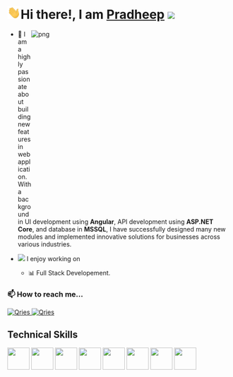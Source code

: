 <h1> <img src="https://raw.githubusercontent.com/ABSphreak/ABSphreak/master/gifs/Hi.gif" width="30px">Hi there!, I am <a href="https://github.com/Riopradheep007">Pradheep</a> <img src="https://emojis.slackmojis.com/emojis/images/1531849430/4246/blob-sunglasses.gif?1531849430" width="30px"></h1>
</h1>



 <img align="right" alt="png" src="https://user-images.githubusercontent.com/46066018/121811092-d963ab00-cc80-11eb-850f-fe900240a1c0.png" width="450" height="410" />


- 🔭  I am a highly passionate about building new features in web application. With a background in UI development using **Angular**, API development using **ASP.NET Core**, and  database in  **MSSQL**, I have successfully designed many new modules and implemented innovative solutions  for businesses across various industries.


- <img src="https://media.giphy.com/media/WUlplcMpOCEmTGBtBW/giphy.gif" width="30">  I enjoy working on
  - 📊 Full Stack Developement.



### 📫 How to reach me...
<p align="start">
<a href="mailto:pradheep1341@gmail.com">
         <img alt="Qries" src="https://user-images.githubusercontent.com/46066018/121809805-ec27b100-cc7b-11eb-9422-b9bfeffa724e.png"
         width="50" height="50">
      </a>   
 
 
 
<a href="https://www.linkedin.com/in/pradheep-m-24510a173/">
         <img alt="Qries" src="https://github.com/Riopradheep007/Riopradheep007/assets/46066018/51cb66b0-c286-435f-8e34-34cefcef1508"
         width="50" height="50">
      </a>

</p>



## Technical Skills
<p align="start">
 
<img src="https://github.com/Riopradheep007/Riopradheep007/assets/46066018/ffe627f9-4632-40a3-b6ae-d9a93a55763a" width="50" height="50">
 <img src = "https://github.com/Riopradheep007/Riopradheep007/assets/46066018/b3a50126-52be-4c49-84c9-c03d2c283ff4" width="50" height="50">
 <img src = "https://github.com/Riopradheep007/Riopradheep007/assets/46066018/ded21741-b679-402d-bd3b-033774cc0912" width="50" height="50">
 <img src = "https://github.com/Riopradheep007/Riopradheep007/assets/46066018/1bc0c218-0620-463b-8fbf-a9e990bf91ea" width="50" height="50">
 <img src = "https://github.com/Riopradheep007/Riopradheep007/assets/46066018/c6af3a8b-7af9-41ba-8136-030eeff8623d" width="50" height="50">
 <img src = "https://github.com/Riopradheep007/Riopradheep007/assets/46066018/8402ea22-0e33-43ac-afc2-3451260a1583" width="50" height="50">
 <img src = "https://github.com/Riopradheep007/Riopradheep007/assets/46066018/f0dddf3b-88a0-4b2f-9d70-d57cd4c9da39" width="50" height="50">
 <img src = "https://github.com/Riopradheep007/Riopradheep007/assets/46066018/7bb41f9a-8098-417c-b76f-02e2e9a4d3959" width="50" height="50">

</p>

 


